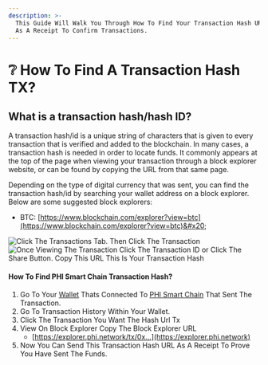 ```yaml
---
description: >-
  This Guide Will Walk You Through How To Find Your Transaction Hash URL To Use
  As A Receipt To Confirm Transactions.
---
```


# ❔ How To Find A Transaction Hash TX?

## What is a transaction hash/hash ID?

A transaction hash/id is a unique string of characters that is given to every transaction that is verified and added to the blockchain. In many cases, a transaction hash is needed in order to locate funds. It commonly appears at the top of the page when viewing your transaction through a block explorer website, or can be found by copying the URL from that same page.&#x20;

Depending on the type of digital currency that was sent, you can find the transaction hash/id by searching your wallet address on a block explorer. Below are some suggested block explorers:



* BTC: [https://www.blockchain.com/explorer?view=btc](https://www.blockchain.com/explorer?view=btc)&#x20;

![Click The Transactions Tab. Then Click The Transaction](<../../../../../.gitbook/assets/IMG\_5439 (1).jpg>) ![Once Viewing The Transaction Click The Transaction ID or Click The Share Button. Copy This URL This Is Your Transaction Hash](../../../../../.gitbook/assets/IMG\_5436.jpg)

#### How To Find PHI Smart Chain Transaction Hash?

1. Go To Your [Wallet](../../../../../use-phi-smart-chain/compatible-wallets/) Thats Connected To [PHI Smart Chain](../../../../../use-phi-smart-chain/compatible-wallets/create-smart-chain-wallet/additional-phi-wallet-setup/) That Sent The Transaction.
2. Go To Transaction History Within Your Wallet.
3. Click The Transaction You Want The Hash Url Tx
4. View On Block Explorer Copy The Block Explorer URL
   * [https://explorer.phi.network/tx/0x...](https://explorer.phi.network)
5. Now You Can Send This Transaction Hash URL As A Receipt To Prove You Have Sent The Funds.&#x20;
